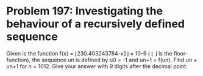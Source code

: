 # Problem 197: Investigating the behaviour of a recursively defined sequence
Given is the function f(x) = ⌊230.403243784-x2⌋ × 10-9 ( ⌊ ⌋ is the
floor-function), the sequence un is defined by u0 = -1 and un+1 = f(un).
Find un + un+1 for n = 1012. Give your answer with 9 digits after the
decimal point.
